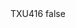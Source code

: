 <?xml version="1.0" encoding="UTF-8"?>
<CustomMetadata xmlns="http://soap.sforce.com/2006/04/metadata">
    <label>TXU416</label>
    <protected>false</protected>
</CustomMetadata>
